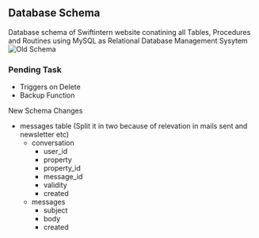 ## Database Schema ##
Database schema of Swiftintern website conatining all Tables, Procedures and Routines using MySQL as Relational Database Management Sysytem
![Old Schema](https://github.com/Swiftintern/DBSchema/blob/master/swiftintern.png?raw=true)

### Pending Task ###
- Triggers on Delete
- Backup Function

New Schema Changes
- messages table (Split it in two because of relevation in mails sent and newsletter etc)
    - conversation
        - user_id
        - property
        - property_id
        - message_id
        - validity
        - created
    - messages
        - subject
        - body
        - created